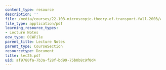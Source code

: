 ```yaml
---
content_type: resource
description: ''
file: /media/courses/22-103-microscopic-theory-of-transport-fall-2003/af9780fa7b3af28fbd9975b0b8c9f0d4_lec25.pdf
file_type: application/pdf
learning_resource_types:
- Lecture Notes
ocw_type: OCWFile
parent_title: Lecture Notes
parent_type: CourseSection
resourcetype: Document
title: lec25.pdf
uid: af9780fa-7b3a-f28f-bd99-75b0b8c9f0d4
---
```

